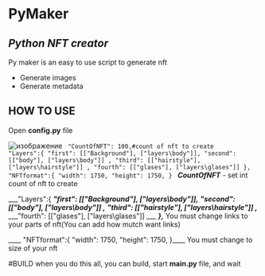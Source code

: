 #  PyMaker
## ___Python NFT creator___

Py maker is an easy to use script to generate nft

- Generate images
- Generate metadata

## HOW TO USE
Open __config.py__ file

![изображение](https://user-images.githubusercontent.com/48851275/154809124-cb52bf95-4867-4a2a-bad5-924cecd0bcac.png)
<code>
	"CountOfNFT": 100,#count of nft to create
	"Layers":{
		"first":  [["Background"], ["layers\\body"]],
		"second": [["body"],       ["layers\\body"]] ,
		"third":  [["hairstyle"],  ["layers\\hairstyle"]] ,
		"fourth": [["glases"],     ["layers\\glases"]] 
	},
	"NFTformat":{
		"width":  1750,
		"height": 1750,
	}
</code>
___CountOfNFT___ - set int count of nft to create

___"Layers":{
___"first":  [["Background"], ["layers\\body"]],___
___"second": [["body"],       ["layers\\body"]] ,___
___"third":  [["hairstyle"],  ["layers\\hairstyle"]] ,___
___"fourth": [["glases"],     ["layers\\glases"]] ___
___},___
You must  change links to your parts of nft(You can add how mutch want links)

____	"NFTformat":{
		"width":  1750,
		"height": 1750,
	}____
You must change to size of your nft

#BUILD
when you do this all, you can build, start __main.py__ file, and wait





